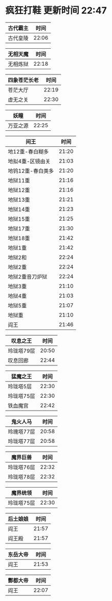 # 疯狂打鞋 更新时间 22:47

| 古代霸主   | 时间    |
|--------|-------|
| 古代皇陵 | 22:06 |

| 无相天魔   | 时间    |
|--------|-------|
| 无相炼狱 | 22:18 |

| 四象苍茫长老   | 时间    |
|--------|-------|
| 苍茫大厅 | 22:19 |
| 虚无之关 | 22:30 |

| 妖瞳   | 时间    |
|--------|-------|
| 万亚之源 | 22:25 |

| 间王   | 时间    |
|--------|-------|
| 地12重-春白糊多 | 21:20 |
| 地拟4重-区镜由关 | 21:03 |
| 地钨12重-春白类多 | 21:20 |
| 地狱11重 | 21:16 |
| 地狱12重 | 21:16 |
| 地狱13重 | 21:21 |
| 地狱14重 | 21:23 |
| 地狱15重 | 21:25 |
| 地狱17重 | 21:30 |
| 地狱18重 | 21:42 |
| 地狱1重 | 21:42 |
| 地狱2和 | 22:24 |
| 地狱2重 | 22:24 |
| 地狱2重音刀炉狱 | 22:24 |
| 地狱3重 | 21:10 |
| 地狱4重 | 21:03 |
| 地狱5重 | 21:07 |
| 地狱重 | 21:10 |
| 阎王 | 21:46 |

| 叹息之王   | 时间    |
|--------|-------|
| 玲珑塔79层 | 20:50 |
| 叹息回廊 | 22:44 |

| 猛魔之王   | 时间    |
|--------|-------|
| 玲珑塔5层 | 22:30 |
| 玲珑塔75层 | 22:30 |
| 铁血魔宫 | 22:42 |

| 鬼火人马   | 时间    |
|--------|-------|
| 玲瑰塔77层 | 20:58 |
| 玲珑塔77层 | 20:58 |

| 魔界巨兽   | 时间    |
|--------|-------|
| 玲珑塔76层 | 22:32 |
| 玲珑塔78层 | 22:32 |

| 魔界统领   | 时间    |
|--------|-------|
| 玲珑塔75层 | 22:30 |

| 后土娘娘   | 时间    |
|--------|-------|
| 阎王 | 21:57 |
| 阎王殿 | 21:57 |

| 东岳大帝   | 时间    |
|--------|-------|
| 阎王 | 21:53 |

| 酆都大帝   | 时间    |
|--------|-------|
| 阎王 | 22:07 |